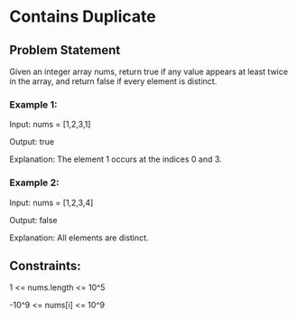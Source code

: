 # Contains Duplicate
## Problem Statement
Given an integer array nums, return true if any value appears at least twice in the array,
and return false if every element is distinct.

### Example 1:
Input: nums = [1,2,3,1]

Output: true

Explanation: The element 1 occurs at the indices 0 and 3.

### Example 2:
Input: nums = [1,2,3,4]

Output: false

Explanation: All elements are distinct.



## Constraints:
1 <= nums.length <= 10^5

-10^9 <= nums[i] <= 10^9
